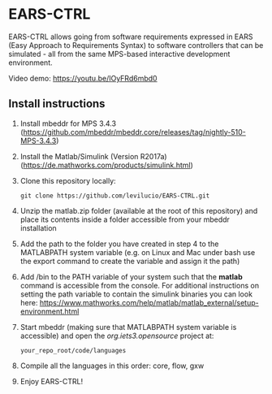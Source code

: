 # EARS-CTRL

EARS-CTRL allows going from software requirements expressed in EARS (Easy Approach to Requirements Syntax) to software controllers that can be simulated  - all from the same MPS-based interactive development environment. 

Video demo: https://youtu.be/IOyFRd6mbd0


## Install instructions

1. Install mbeddr for MPS 3.4.3 (https://github.com/mbeddr/mbeddr.core/releases/tag/nightly-510-MPS-3.4.3)

2. Install the Matlab/Simulink (Version R2017a) (https://de.mathworks.com/products/simulink.html)

3. Clone this repository locally:

    `git clone https://github.com/levilucio/EARS-CTRL.git`

4. Unzip the matlab.zip folder (available at the root of this repository) and place its contents inside a folder accessible from your mbeddr installation

5. Add the path to the folder you have created in step 4 to the MATLABPATH system variable (e.g. on Linux and Mac under bash use the export command to create the variable and assign it the path) 

6. Add <matlabroot>/bin to the PATH variable of your system such that the __matlab__ command is accessible from the console. For additional instructions on setting the path variable to contain the simulink binaries you can look here: https://www.mathworks.com/help/matlab/matlab_external/setup-environment.html

7. Start mbeddr (making sure that MATLABPATH system variable is accessible) and open the _org.iets3.opensource_ project at:

    `your_repo_root/code/languages`

8. Compile all the languages in this order: core, flow, gxw

9. Enjoy EARS-CTRL!
